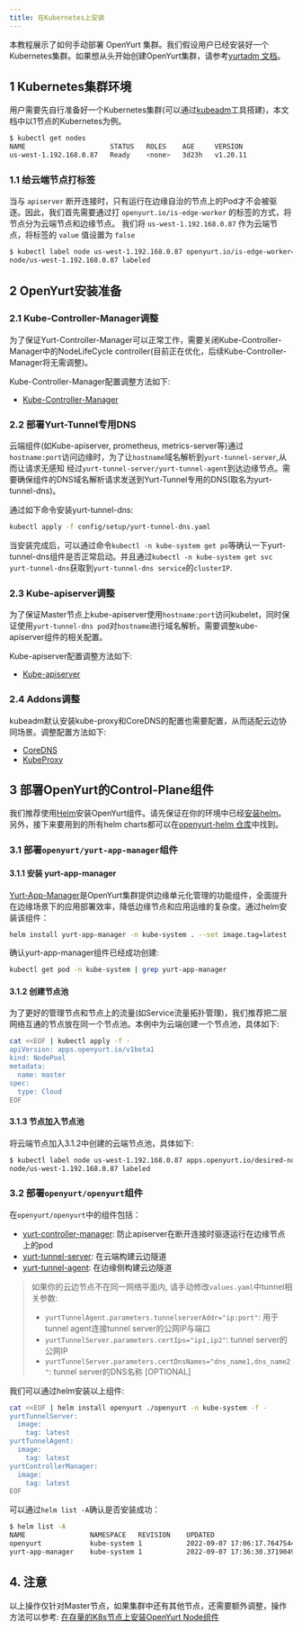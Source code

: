 ```yaml
---
title: 在Kubernetes上安装
---
```


本教程展示了如何手动部署 OpenYurt 集群。我们假设用户已经安装好一个Kubernetes集群。如果想从头开始创建OpenYurt集群，请参考[yurtadm 文档](./yurtadm-init.md)。

## 1 Kubernetes集群环境

用户需要先自行准备好一个Kubernetes集群(可以通过[kubeadm](https://kubernetes.io/docs/setup/production-environment/tools/kubeadm/create-cluster-kubeadm/)工具搭建)，本文档中以1节点的Kubernetes为例。

```bash
$ kubectl get nodes
NAME                     STATUS   ROLES    AGE     VERSION
us-west-1.192.168.0.87   Ready    <none>   3d23h   v1.20.11
```

### 1.1 给云端节点打标签

当与 `apiserver` 断开连接时，只有运行在边缘自治的节点上的Pod才不会被驱逐。因此，我们首先需要通过打 `openyurt.io/is-edge-worker` 的标签的方式，将节点分为云端节点和边缘节点。
我们将 `us-west-1.192.168.0.87` 作为云端节点，将标签的 `value` 值设置为 `false`

```bash
$ kubectl label node us-west-1.192.168.0.87 openyurt.io/is-edge-worker=false
node/us-west-1.192.168.0.87 labeled
```

## 2 OpenYurt安装准备

### 2.1 Kube-Controller-Manager调整

为了保证Yurt-Controller-Manager可以正常工作，需要关闭Kube-Controller-Manager中的NodeLifeCycle controller(目前正在优化，后续Kube-Controller-Manager将无需调整)。

Kube-Controller-Manager配置调整方法如下:

- [Kube-Controller-Manager](./openyurt-prepare.md#2-kube-controller-manager调整)

### 2.2 部署Yurt-Tunnel专用DNS

云端组件(如Kube-apiserver, prometheus, metrics-server等)通过`hostname:port`访问边缘时，为了让`hostname`域名解析到`yurt-tunnel-server`,从而让请求无感知
经过`yurt-tunnel-server/yurt-tunnel-agent`到达边缘节点。需要确保组件的DNS域名解析请求发送到Yurt-Tunnel专用的DNS(取名为yurt-tunnel-dns)。

通过如下命令安装yurt-tunnel-dns:

```bash
kubectl apply -f config/setup/yurt-tunnel-dns.yaml
```

当安装完成后，可以通过命令`kubectl -n kube-system get po`等确认一下yurt-tunnel-dns组件是否正常启动。并且通过`kubectl -n kube-system get svc yurt-tunnel-dns`获取到`yurt-tunnel-dns service`的`clusterIP`.

### 2.3 Kube-apiserver调整

为了保证Master节点上kube-apiserver使用`hostname:port`访问kubelet，同时保证使用`yurt-tunnel-dns pod`对`hostname`进行域名解析。需要调整kube-apiserver组件的相关配置。

Kube-apiserver配置调整方法如下:

- [Kube-apiserver](./openyurt-prepare.md#3-kube-apiserver调整)

### 2.4 Addons调整

kubeadm默认安装kube-proxy和CoreDNS的配置也需要配置，从而适配云边协同场景。调整配置方法如下:

- [CoreDNS](./openyurt-prepare.md#4-coredns调整)
- [KubeProxy](./openyurt-prepare.md#5-kubeproxy调整)

## 3 部署OpenYurt的Control-Plane组件

我们推荐使用[Helm](https://helm.sh/)安装OpenYurt组件。请先保证在你的环境中已经[安装helm](https://helm.sh/docs/intro/install/)。另外，接下来要用到的所有helm charts都可以在[openyurt-helm 仓库](https://github.com/openyurtio/openyurt-helm)中找到。

### 3.1 部署`openyurt/yurt-app-manager`组件

#### 3.1.1 安装 yurt-app-manager

[Yurt-App-Manager](../core-concepts/yurt-app-manager.md)是OpenYurt集群提供边缘单元化管理的功能组件，全面提升在边缘场景下的应用部署效率，降低边缘节点和应用运维的复杂度。通过helm安装该组件：

```bash
helm install yurt-app-manager -n kube-system . --set image.tag=latest
```

确认yurt-app-manager组件已经成功创建:

```bash
kubectl get pod -n kube-system | grep yurt-app-manager
```

#### 3.1.2 创建节点池

为了更好的管理节点和节点上的流量(如Service流量拓扑管理)，我们推荐把二层网络互通的节点放在同一个节点池。本例中为云端创建一个节点池，具体如下:

```bash
cat <<EOF | kubectl apply -f -
apiVersion: apps.openyurt.io/v1beta1
kind: NodePool
metadata:
  name: master
spec:
  type: Cloud
EOF
```

#### 3.1.3 节点加入节点池

将云端节点加入3.1.2中创建的云端节点池，具体如下:

```bash
$ kubectl label node us-west-1.192.168.0.87 apps.openyurt.io/desired-nodepool=master
node/us-west-1.192.168.0.87 labeled
```

### 3.2 部署`openyurt/openyurt`组件

在`openyurt/openyurt`中的组件包括：

- [yurt-controller-manager](../core-concepts/yurt-controller-manager.md): 防止apiserver在断开连接时驱逐运行在边缘节点上的pod
- [yurt-tunnel-server](../core-concepts/yurttunnel.md): 在云端构建云边隧道
- [yurt-tunnel-agent](../core-concepts/yurttunnel.md): 在边缘侧构建云边隧道

> 如果你的云边节点不在同一网络平面内, 请手动修改`values.yaml`中tunnel相关参数:
>
> - `yurtTunnelAgent.parameters.tunnelserverAddr="ip:port"`: 用于tunnel agent连接tunnel server的公网IP与端口
> - `yurtTunnelServer.parameters.certIps="ip1,ip2"`: tunnel server的公网IP
> - `yurtTunnelServer.parameters.certDnsNames="dns_name1,dns_name2"`: tunnel server的DNS名称 [OPTIONAL]

我们可以通过helm安装以上组件:

```bash
cat <<EOF | helm install openyurt ./openyurt -n kube-system -f -
yurtTunnelServer:
  image:
    tag: latest
yurtTunnelAgent:
  image:
    tag: latest
yurtControllerManager:
  image:
    tag: latest
EOF
```

可以通过`helm list -A`确认是否安装成功：

```bash
$ helm list -A 
NAME            	NAMESPACE  	REVISION	UPDATED                                	STATUS  	CHART                 	APP VERSION
openyurt        	kube-system	1       	2022-09-07 17:06:17.764754411 +0800 CST	deployed	openyurt-1.0.0        	1.0.0      
yurt-app-manager	kube-system	1       	2022-09-07 17:36:30.371904902 +0800 CST	deployed	yurt-app-manager-0.1.2	0.8.0
```

## 4. 注意

以上操作仅针对Master节点，如果集群中还有其他节点，还需要额外调整，操作方法可以参考: [在存量的K8s节点上安装OpenYurt Node组件](./yurtadm-join.md#2-在存量的k8s节点上安装openyurt-node组件)

